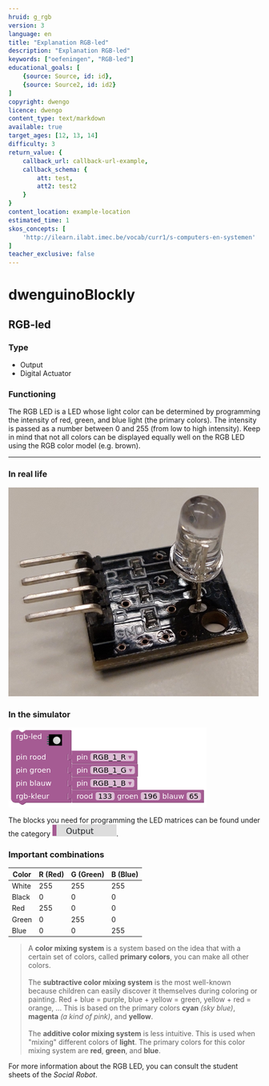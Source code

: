 ```yaml
---
hruid: g_rgb
version: 3
language: en
title: "Explanation RGB-led"
description: "Explanation RGB-led"
keywords: ["oefeningen", "RGB-led"]
educational_goals: [
    {source: Source, id: id}, 
    {source: Source2, id: id2}
]
copyright: dwengo
licence: dwengo
content_type: text/markdown
available: true
target_ages: [12, 13, 14]
difficulty: 3
return_value: {
    callback_url: callback-url-example,
    callback_schema: {
        att: test,
        att2: test2
    }
}
content_location: example-location
estimated_time: 1
skos_concepts: [
    'http://ilearn.ilabt.imec.be/vocab/curr1/s-computers-en-systemen'
]
teacher_exclusive: false
---
```

# dwenguinoBlockly
## RGB-led

### Type
- Output
- Digital Actuator

### Functioning
The RGB LED is a LED whose light color can be determined by programming the intensity of red, green, and blue light (the primary colors). The intensity is passed as a number between 0 and 255 (from low to high intensity). Keep in mind that not all colors can be displayed equally well on the RGB LED using the RGB color model (e.g. brown).

***

### In real life

![](embed/rgb.png "RGB LED")

### In the simulator

![](embed/rgb_sim.png "RGB LED simulator")

The blocks you need for programming the LED matrices can be found under the category ![](embed/cat_output.png "category output").

### Important combinations

|**Color**|**R (Red)**|**G (Green)**|**B (Blue)**|
|---|---|---|---|
|White|255|255|255|
|Black|0|0|0|
|Red|255|0|0|
|Green|0|255|0|
|Blue|0|0|255|

> A <strong>color mixing system</strong> is a system based on the idea that with a certain set of colors, called <strong>primary colors</strong>, you can make all other colors.<br><br>The <strong>subtractive color mixing system</strong> is the most well-known because children can easily discover it themselves during coloring or painting. Red + blue = purple, blue + yellow = green, yellow + red = orange, ... This is based on the primary colors <strong>cyan</strong> <em>(sky blue)</em>, <strong>magenta</strong> <em>(a kind of pink)</em>, and <strong>yellow</strong>.<br><br>The <strong>additive color mixing system</strong> is less intuitive. This is used when "mixing" different colors of <strong>light</strong>. The primary colors for this color mixing system are <strong>red</strong>, <strong>green</strong>, and <strong>blue</strong>.

<div class="alert alert-box alert-success">
For more information about the RGB LED, you can consult the student sheets of the <em>Social Robot</em>.
</div>